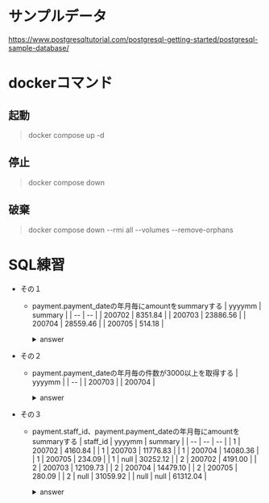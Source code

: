 # サンプルデータ
https://www.postgresqltutorial.com/postgresql-getting-started/postgresql-sample-database/

# dockerコマンド
## 起動
> docker compose up -d

## 停止
> docker compose down

## 破棄
> docker compose down --rmi all --volumes --remove-orphans

# SQL練習
- その１
  - payment.payment_dateの年月毎にamountをsummaryする
    | yyyymm | summary |
    | -- | -- |
    | 200702 | 8351.84 |
    | 200703 | 23886.56 |
    | 200704 | 28559.46 |
    | 200705 | 514.18 |

    <details>
    <summary>answer</summary>

    ```sql
    select 
      to_char(payment_date, 'YYYYMM') yyyymm
      ,sum(amount) summary
    from payment
    group by yyyymm
    order by yyyymm
    ;
    ```
    </details>

- その２
  - payment.payment_dateの年月毎の件数が3000以上を取得する
    | yyyymm |
    | -- |
    | 200703 |
    | 200704 |

    <details>
    <summary>answer</summary>

    ```sql
    select 
      to_char(payment_date, 'YYYYMM') yyyymm
    from payment
    group by yyyymm
    having count(*) >= 3000
    order by yyyymm
    ;
    ```
    </details>

- その３
  - payment.staff_id、payment.payment_dateの年月毎にamountをsummaryする
    | staff_id | yyyymm | summary |
    | -- | -- | -- |
    | 1 | 200702 | 4160.84 |
    | 1 | 200703 | 11776.83 |
    | 1 | 200704 | 14080.36 |
    | 1 | 200705 | 234.09 |
    | 1 | null | 30252.12 |
    | 2 | 200702 | 4191.00 |
    | 2 | 200703 | 12109.73 |
    | 2 | 200704 | 14479.10 |
    | 2 | 200705 | 280.09 |
    | 2 | null | 31059.92 |
    | null | null | 61312.04 |

    <details>
    <summary>answer</summary>
    
    ```sql
    select 
      staff_id
      ,to_char(payment_date, 'YYYYMM') yyyymm
      ,sum(amount) summary
    from payment
    group by grouping sets ((staff_id, yyyymm), staff_id, ())
    order by staff_id, yyyymm
    ;
    ```
    </details>
